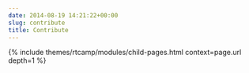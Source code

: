 ```yaml
---
date: 2014-08-19 14:21:22+00:00
slug: contribute
title: Contribute
---
```


{% include themes/rtcamp/modules/child-pages.html context=page.url depth=1 %}
